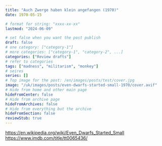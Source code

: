 ```yaml
---
title: "Auch Zwerge haben klein angefangen (1970)"
date: 1970-05-15

# format for string: "xxxx-xx-xx"
lastmod: "2024-06-09"

# set false when you want the post publish
draft: false
# one category: ["category-1"]
# more categories: ["category-1", "category-2", ...]
categories: ["Review drafts"]
# refer to categories
tags: ["madness", "militarism", "monkey"]
# seires
series: []
# Top image for the post: /en/images/posts/test/cover.jpg
image: "/uk/images/posts/even-dwarfs-started-small-1970/cover.avif"
# Hide from home and other main page
hideFromCenter: false
# Hide from archive page
hideFromArchives: false
# Hide from everything but the archive
hideFromSection: false
reviewStub: true
---
```

https://en.wikipedia.org/wiki/Even_Dwarfs_Started_Small
https://www.imdb.com/title/tt0065436/
<!--more-->